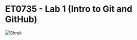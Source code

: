 # ET0735 - Lab 1 (Intro to Git and GitHub)

![Shrek](https://static.wikia.nocookie.net/supermarioglitchy4/images/9/98/Shrek.png/revision/latest/scale-to-width-down/1200?cb=20230214194432)